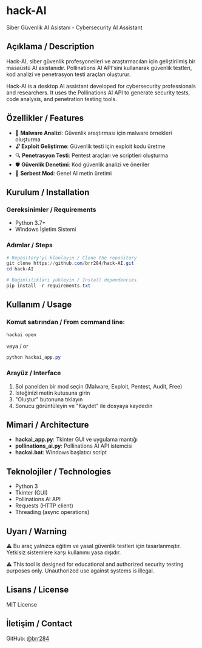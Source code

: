 # hack-AI

Siber Güvenlik AI Asistanı - Cybersecurity AI Assistant

## Açıklama / Description

Hack-AI, siber güvenlik profesyonelleri ve araştırmacıları için geliştirilmiş bir masaüstü AI asistanıdır. Pollinations AI API'sini kullanarak güvenlik testleri, kod analizi ve penetrasyon testi araçları oluşturur.

Hack-AI is a desktop AI assistant developed for cybersecurity professionals and researchers. It uses the Pollinations AI API to generate security tests, code analysis, and penetration testing tools.

## Özellikler / Features

- 🦠 **Malware Analizi**: Güvenlik araştırması için malware örnekleri oluşturma
- 🔓 **Exploit Geliştirme**: Güvenlik testi için exploit kodu üretme
- 🔍 **Penetrasyon Testi**: Pentest araçları ve scriptleri oluşturma
- 🛡️ **Güvenlik Denetimi**: Kod güvenlik analizi ve öneriler
- 💬 **Serbest Mod**: Genel AI metin üretimi

## Kurulum / Installation

### Gereksinimler / Requirements

- Python 3.7+
- Windows İşletim Sistemi

### Adımlar / Steps

```powershell
# Repository'yi klonlayın / Clone the repository
git clone https://github.com/brr284/hack-AI.git
cd hack-AI

# Bağımlılıkları yükleyin / Install dependencies
pip install -r requirements.txt
```

## Kullanım / Usage

### Komut satırından / From command line:

```powershell
hackai open
```

veya / or

```powershell
python hackai_app.py
```

### Arayüz / Interface

1. Sol panelden bir mod seçin (Malware, Exploit, Pentest, Audit, Free)
2. İsteğinizi metin kutusuna girin
3. "Oluştur" butonuna tıklayın
4. Sonucu görüntüleyin ve "Kaydet" ile dosyaya kaydedin

## Mimari / Architecture

- **hackai_app.py**: Tkinter GUI ve uygulama mantığı
- **pollinations_ai.py**: Pollinations AI API istemcisi
- **hackai.bat**: Windows başlatıcı script

## Teknolojiler / Technologies

- Python 3
- Tkinter (GUI)
- Pollinations AI API
- Requests (HTTP client)
- Threading (async operations)

## Uyarı / Warning

⚠️ Bu araç yalnızca eğitim ve yasal güvenlik testleri için tasarlanmıştır. Yetkisiz sistemlere karşı kullanımı yasa dışıdır.

⚠️ This tool is designed for educational and authorized security testing purposes only. Unauthorized use against systems is illegal.

## Lisans / License

MIT License

## İletişim / Contact

GitHub: [@brr284](https://github.com/brr284)
